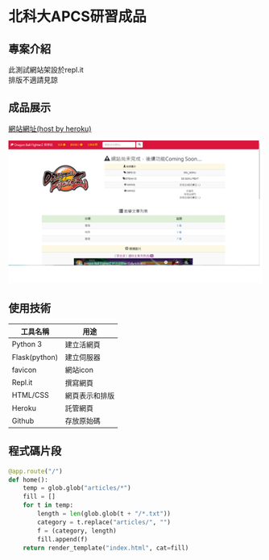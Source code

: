 # 北科大APCS研習成品

## 專案介紹

此測試網站架設於repl.it  <br>
排版不適請見諒
## 成品展示

[網站網址(host by heroku)](https://learndbfz.herokuapp.com)

![](https://github.com/gordon0724/DBFZ-Tech/raw/master/index.png)

## 使用技術

工具名稱 | 用途
---------|----------
Python 3 | 建立活網頁
Flask(python) | 建立伺服器
favicon | 網站icon
Repl.it | 撰寫網頁
HTML/CSS  | 網頁表示和排版
Heroku   | 託管網頁
Github   | 存放原始碼

## 程式碼片段

```python
@app.route("/")
def home():
    temp = glob.glob("articles/*")
    fill = []
    for t in temp:
        length = len(glob.glob(t + "/*.txt"))
        category = t.replace("articles/", "")
        f = (category, length)
        fill.append(f)
    return render_template("index.html", cat=fill)

```
